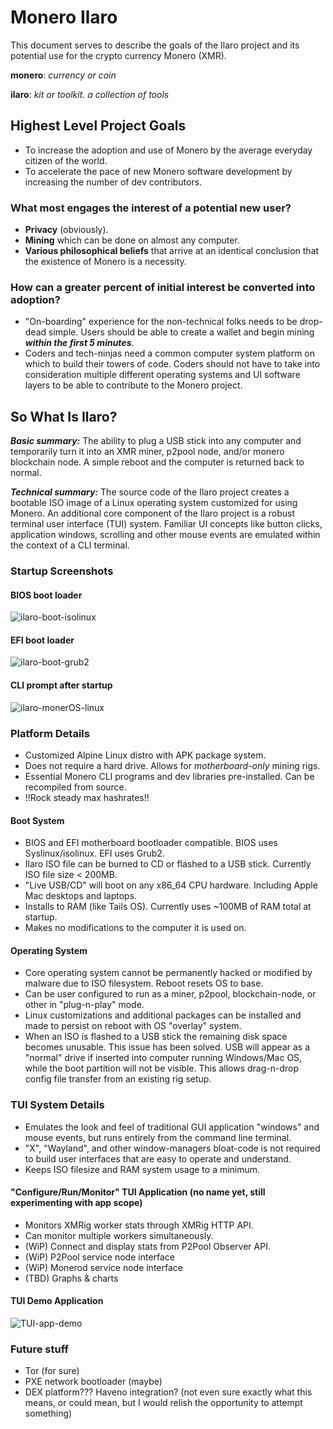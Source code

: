 # Monero Ilaro
This document serves to describe the goals of the Ilaro project and its potential use for the crypto currency Monero (XMR).

**monero**: *currency or coin*

**ilaro**: *kit or toolkit. a collection of tools*

## Highest Level Project Goals
- To increase the adoption and use of Monero by the average everyday citizen of the world.
- To accelerate the pace of new Monero software development by increasing the number of dev contributors.

### What most engages the interest of a potential new user?
- **Privacy** (obviously).
- **Mining** which can be done on almost any computer.
- **Various philosophical beliefs** that arrive at an identical conclusion that the existence of Monero is a necessity.

### How can a greater percent of initial interest be converted into adoption?
- "On-boarding" experience for the non-technical folks needs to be drop-dead simple. Users should be able to create a wallet and begin mining ***within the first 5 minutes***.
- Coders and tech-ninjas need a common computer system platform on which to build their towers of code. Coders should not have to take into consideration multiple different operating systems and UI software layers to be able to contribute to the Monero project.

## So What Is Ilaro?

***Basic summary:***
The ability to plug a USB stick into any computer and temporarily turn it into an XMR miner, p2pool node, and/or monero blockchain node. A simple reboot and the computer is returned back to normal.

***Technical summary:***
The source code of the Ilaro project creates a bootable ISO image of a Linux operating system customized for using Monero. An additional core component of the Ilaro project is a robust terminal user interface (TUI) system. Familiar UI concepts like button clicks, application windows, scrolling and other mouse events are emulated within the context of a CLI terminal.

### Startup Screenshots
#### BIOS boot loader
![ilaro-boot-isolinux](https://user-images.githubusercontent.com/95149405/145515055-c57d0a80-39b5-43c3-bccd-d5d919f76276.png)
#### EFI boot loader
![ilaro-boot-grub2](https://user-images.githubusercontent.com/95149405/145515283-4ad5f9be-e0b7-4353-bcb3-e0fbad780f53.png)
#### CLI prompt after startup
![ilaro-monerOS-linux](https://user-images.githubusercontent.com/95149405/145515202-229ebcd3-607a-4558-9466-fb0ec67b7bb8.png)


### Platform Details
- Customized Alpine Linux distro with APK package system.
- Does not require a hard drive. Allows for *motherboard-only* mining rigs.
- Essential Monero CLI programs and dev libraries pre-installed. Can be recompiled from source.
- !!Rock steady max hashrates!!

#### Boot System
- BIOS and EFI motherboard bootloader compatible. BIOS uses Syslinux/isolinux. EFI uses Grub2.
- Ilaro ISO file can be burned to CD or flashed to a USB stick. Currently ISO file size < 200MB.
- "Live USB/CD" will boot on any x86_64 CPU hardware. Including Apple Mac desktops and laptops.
- Installs to RAM (like Tails OS). Currently uses ~100MB of RAM total at startup.
- Makes no modifications to the computer it is used on.
#### Operating System
- Core operating system cannot be permanently hacked or modified by malware due to ISO filesystem. Reboot resets OS to base.
- Can be user configured to run as a miner, p2pool, blockchain-node, or other in "plug-n-play" mode.
- Linux customizations and additional packages can be installed and made to persist on reboot with OS "overlay" system.
- When an ISO is flashed to a USB stick the remaining disk space becomes unusable. This issue has been solved. USB will appear as a "normal" drive if inserted into computer running Windows/Mac OS, while the boot partition will not be visible. This allows drag-n-drop config file transfer from an existing rig setup.

### TUI System Details
- Emulates the look and feel of traditional GUI application "windows" and mouse events, but runs entirely from the command line terminal.
- "X", "Wayland", and other window-managers bloat-code is not required to build user interfaces that are easy to operate and understand.
- Keeps ISO filesize and RAM system usage to a minimum. 

#### "Configure/Run/Monitor" TUI Application (no name yet, still experimenting with app scope)
- Monitors XMRig worker stats through XMRig HTTP API.
- Can monitor multiple workers simultaneously.
- (WiP) Connect and display stats from P2Pool Observer API.
- (WiP) P2Pool service node interface
- (WiP) Monerod service node interface
- (TBD) Graphs & charts

#### TUI Demo Application
![TUI-app-demo](https://user-images.githubusercontent.com/95149405/145515881-c4f50a7d-34d3-40c7-b3cd-4b33b0acaaed.png)


### Future stuff
- Tor (for sure)
- PXE network bootloader (maybe)
- DEX platform??? Haveno integration? (not even sure exactly what this means, or could mean, but I would relish the opportunity to attempt something)
